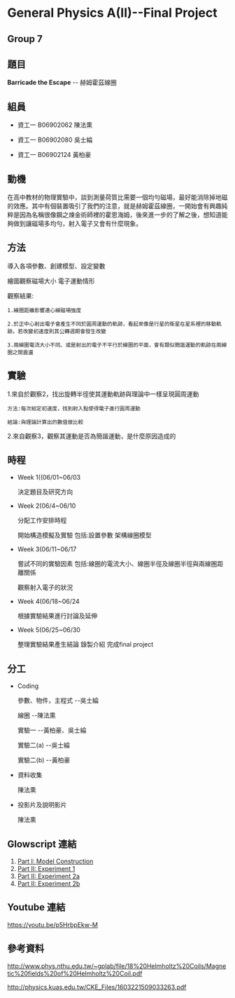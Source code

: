 # General Physics A(II)--Final Project
## Group 7

## 題目
   **Barricade the Escape** -- 赫姆霍茲線圈

## 組員

 * 資工一 B06902062 陳法熏

 * 資工一 B06902080 吳士綸

 * 資工一 B06902124 黃柏豪

## 動機
  在高中教材的物理實驗中，談到測量荷質比需要一個均勻磁場，最好能消除掉地磁的效應。其中有個裝置吸引了我們的注意，就是赫姆霍茲線圈，一開始會有興趣純粹是因為名稱很像鋼之煉金術師裡的霍恩海姆，後來進一步的了解之後，想知道能夠做到讓磁場多均勻，射入電子又會有什麼現象。
  
## 方法
  導入各項參數、創建模型、設定變數 
  
  繪圖觀察磁場大小 電子運動情形
  
  觀察結果:
  
    1.線圈距離影響連心線磁場強度
  
    2.於正中心射出電子會產生不同於圓周運動的軌跡，看起來像是行星的衛星在星系裡的移動軌跡。若改變初速度則其公轉週期會發生改變
  
    3.兩線圈電流大小不同、或是射出的電子不平行於線圈的平面，會有類似簡諧運動的軌跡在兩線圈之間震盪
  
  
  
## 實驗

  1.來自於觀察2，找出旋轉半徑使其運動軌跡與理論中一樣呈現圓周運動
  
    方法:每次給定初速度，找到射入點使得電子進行圓周運動
    
    結論:與理論計算出的數值做比較
    
  2.來自觀察3，觀察其運動是否為簡諧運動，是什麼原因造成的
  
## 時程

 * Week 1((06/01~06/03 
 
   決定題目及研究方向
 * Week 2(06/4~06/10
 
   分配工作安排時程

   開始構造模擬及實驗 包括:設置參數 架構線圈模型
 * Week 3(06/11~06/17
 
   嘗試不同的實驗因素 包括:線圈的電流大小、線圈半徑及線圈半徑與兩線圈距離關係
   
   觀察射入電子的狀況
 * Week 4(06/18~06/24
 
   根據實驗結果進行討論及延伸
 * Week 5(06/25~06/30
 
   整理實驗結果產生結論 錄製介紹 完成final project
  
## 分工

 * Coding
 
   參數、物件，主程式 --吳士綸
   
   線圈 --陳法熏
   
   實驗一 --黃柏豪、吳士綸
   
   實驗二(a) --吳士綸
   
   實驗二(b) --黃柏豪
   
    
 * 資料收集
 
    陳法熏
 
 * 投影片及說明影片
 
    陳法熏
 
## Glowscript 連結

1. [Part I: Model Construction](http://www.glowscript.org/#/user/fashing1999/folder/Public/program/final)
2. [Part II: Experiment 1](http://www.glowscript.org/#/user/fashing1999/folder/Public/program/exp1)
3. [Part II: Experiment 2a](http://www.glowscript.org/#/user/fashing1999/folder/Public/program/exp2a)
4. [Part II: Experiment 2b](http://www.glowscript.org/#/user/zetacat/folder/Public/program/helmholtzpublic/edit)

## Youtube 連結
https://youtu.be/p5HrbpEkw-M
## 參考資料
http://www.phys.nthu.edu.tw/~gplab/file/18%20Helmholtz%20Coils/Magnetic%20fields%20of%20Helmholtz%20Coil.pdf

http://physics.kuas.edu.tw/CKE_Files/1603221509033263.pdf
